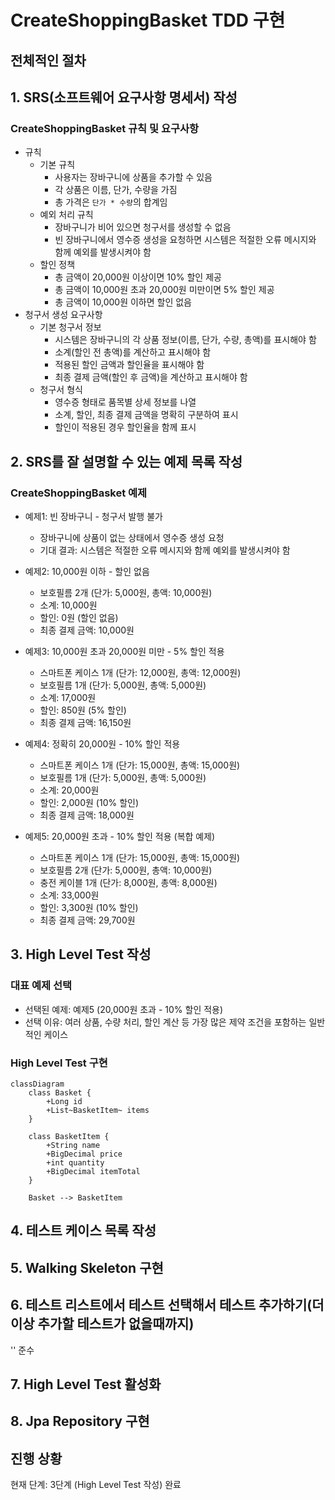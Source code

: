 # CreateShoppingBasket TDD 구현

## 전체적인 절차

## 1. **SRS(소프트웨어 요구사항 명세서) 작성**

### CreateShoppingBasket 규칙 및 요구사항

- 규칙
    - 기본 규칙
        - 사용자는 장바구니에 상품을 추가할 수 있음
        - 각 상품은 이름, 단가, 수량을 가짐
        - 총 가격은 `단가 * 수량`의 합계임
    - 예외 처리 규칙
        - 장바구니가 비어 있으면 청구서를 생성할 수 없음
        - 빈 장바구니에서 영수증 생성을 요청하면 시스템은 적절한 오류 메시지와 함께 예외를 발생시켜야 함
    - 할인 정책
        - 총 금액이 20,000원 이상이면 10% 할인 제공
        - 총 금액이 10,000원 초과 20,000원 미만이면 5% 할인 제공
        - 총 금액이 10,000원 이하면 할인 없음
- 청구서 생성 요구사항
    - 기본 청구서 정보
        - 시스템은 장바구니의 각 상품 정보(이름, 단가, 수량, 총액)를 표시해야 함
        - 소계(할인 전 총액)를 계산하고 표시해야 함
        - 적용된 할인 금액과 할인율을 표시해야 함
        - 최종 결제 금액(할인 후 금액)을 계산하고 표시해야 함
    - 청구서 형식
        - 영수증 형태로 품목별 상세 정보를 나열
        - 소계, 할인, 최종 결제 금액을 명확히 구분하여 표시
        - 할인이 적용된 경우 할인율을 함께 표시

## 2. **SRS를 잘 설명할 수 있는 예제 목록 작성**

### CreateShoppingBasket 예제

- 예제1: 빈 장바구니 - 청구서 발행 불가
    - 장바구니에 상품이 없는 상태에서 영수증 생성 요청
    - 기대 결과: 시스템은 적절한 오류 메시지와 함께 예외를 발생시켜야 함

- 예제2: 10,000원 이하 - 할인 없음
    - 보호필름 2개 (단가: 5,000원, 총액: 10,000원)
    - 소계: 10,000원
    - 할인: 0원 (할인 없음)
    - 최종 결제 금액: 10,000원

- 예제3: 10,000원 초과 20,000원 미만 - 5% 할인 적용
    - 스마트폰 케이스 1개 (단가: 12,000원, 총액: 12,000원)
    - 보호필름 1개 (단가: 5,000원, 총액: 5,000원)
    - 소계: 17,000원
    - 할인: 850원 (5% 할인)
    - 최종 결제 금액: 16,150원

- 예제4: 정확히 20,000원 - 10% 할인 적용
    - 스마트폰 케이스 1개 (단가: 15,000원, 총액: 15,000원)
    - 보호필름 1개 (단가: 5,000원, 총액: 5,000원)
    - 소계: 20,000원
    - 할인: 2,000원 (10% 할인)
    - 최종 결제 금액: 18,000원

- 예제5: 20,000원 초과 - 10% 할인 적용 (복합 예제)
    - 스마트폰 케이스 1개 (단가: 15,000원, 총액: 15,000원)
    - 보호필름 2개 (단가: 5,000원, 총액: 10,000원)
    - 충전 케이블 1개 (단가: 8,000원, 총액: 8,000원)
    - 소계: 33,000원
    - 할인: 3,300원 (10% 할인)
    - 최종 결제 금액: 29,700원

## 3. **High Level Test 작성**

### 대표 예제 선택
- 선택된 예제: 예제5 (20,000원 초과 - 10% 할인 적용)
- 선택 이유: 여러 상품, 수량 처리, 할인 계산 등 가장 많은 제약 조건을 포함하는 일반적인 케이스

### High Level Test 구현

```mermaid
classDiagram
    class Basket {
        +Long id
        +List~BasketItem~ items
    }
    
    class BasketItem {
        +String name
        +BigDecimal price
        +int quantity
        +BigDecimal itemTotal
    }
    
    Basket --> BasketItem
```

## 4. **테스트 케이스 목록 작성**

## 5. **Walking Skeleton 구현**

## 6. **테스트 리스트에서 테스트 선택해서 테스트 추가하기(더 이상 추가할 테스트가 없을때까지)**

'<implement-each-test-rule>' 준수

## 7. **High Level Test 활성화**

## 8. **Jpa Repository 구현**

## 진행 상황

현재 단계: 3단계 (High Level Test 작성) 완료
